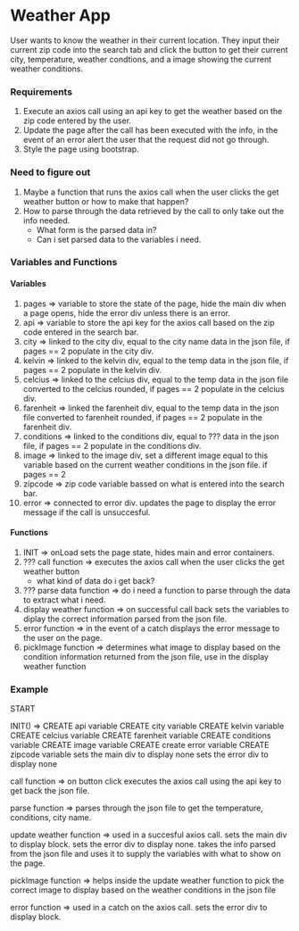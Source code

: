 # Weather App

User wants to know the weather in their current location. They input their current zip code into the search tab and click the button to get their current city, temperature, weather condtions, and a image showing the current weather conditions.

### Requirements
1. Execute an axios call using an api key to get the weather based on the zip code entered by the user.
2. Update the page after the call has been executed with the info, in the event of an error alert the user that the request did not go through.
3. Style the page using bootstrap.

### Need to figure out
1. Maybe a function that runs the axios call when the user clicks the get weather button or how to make that happen?
2. How to parse through the data retrieved by the call to only take out the info needed.
    - What form is the parsed data in?
    - Can i set parsed data to the variables i need.

### Variables and Functions

#### Variables
1. pages => variable to store the state of the page, hide the main div when a page opens, hide the error div unless there is an error.
2. api => variable to store the api key for the axios call based on the zip code entered in the search bar.
3. city => linked to the city div, equal to the city name data in the json file, if pages == 2 populate in the city div.
4. kelvin => linked to the kelvin div, equal to the temp data in the json file, if pages == 2 populate in the kelvin div.
5. celcius => linked to the celcius div, equal to the temp data in the json file converted to the celcius rounded, if pages == 2 populate in the celcius div.
6. farenheit => linked the farenheit div, equal to the temp data in the json file converted to farenheit rounded, if pages == 2 populate in the farenheit div.
7. conditions => linked to the conditions div, equal to ??? data in the json file, if pages == 2 populate in the conditions div.
8. image => linked to the image div, set a different image equal to this variable based on the current weather conditions in the json file. if pages == 2
9. zipcode => zip code variable bassed on what is entered into the search bar.
10. error => connected to error div. updates the page to display the error message if the call is unsuccesful.

#### Functions

1. INIT => onLoad sets the page state, hides main and error containers.
2. ??? call function => executes the axios call when the user clicks the get weather button
    - what kind of data do i get back?
3. ??? parse data function => do i need a function to parse through the data to extract what i need.
4. display weather function => on successful call back sets the variables to diplay the correct information parsed from the json file.
5. error function => in the event of a catch displays the error message to the user on the page.
6. pickImage function => determines what image to display based on the condition information returned from the json file, use in the display weather function

### Example

START

INIT() =>
CREATE api variable
CREATE city variable
CREATE kelvin variable
CREATE celcius variable
CREATE farenheit variable
CREATE conditions variable
CREATE image variable
CREATE create error variable
CREATE zipcode variable
sets the main div to display none
sets the error div to display none

call function => on button click executes the axios call using the api key to get back the json file.

parse function => parses through the json file to get the temperature, conditions, city name.

update weather function => used in a succesful axios call. sets the main div to display block. sets the error div to display none. takes the info parsed from the json file and uses it to supply the variables with what to show on the page.

pickImage function => helps inside the update weather function to pick the correct image to display based on the weather conditions in the json file

error function => used in a catch on the axios call. sets the error div to display block.